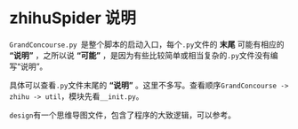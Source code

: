 # zhihuSpider 说明
`GrandConcourse.py `是整个脚本的启动入口，每个`.py`文件的 **末尾** 可能有相应的 **“说明”** ，之所以说 **“可能”** ，是因为有些比较简单或相当复杂的`.py`文件没有编写“说明”。

具体可以查看`.py`文件末尾的 **“说明”** 。这里不多写。查看顺序`GrandConcourse -> zhihu -> util`，模块先看`__init.py`。

`design`有一个思维导图文件，包含了程序的大致逻辑，可以参考。




